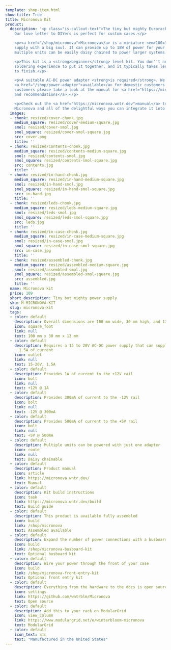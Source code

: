 ```yaml
---
template: shop-item.html
show-title: True
title: Micronova Kit
product:
  description: '<p class="is-callout-text">The tiny but mighty Eurorack power supply.
    Our love letter to DIYers is perfect for custom cases.</p>

    <p><a href="/shop/micronova">Micronova</a> is a miniature <em>100x30mm</em> power
    supply with a big soul. It can provide up to 18W of power for your modules and
    multiple units can be easily daisy chained to power larger systems.</p>

    <p>This kit is a <strong>beginner</strong> level kit. You don''t need any prior
    soldering experience to put it together, and it typically takes less than an hour
    to finish.</p>

    <p>A suitable AC-DC power adapter <strong>is required</strong>. We have adapters
    <a href="/shop/power-adapter">available</a> for domestic customers. International
    customers please take a look at the manual for <a href="https://micronova.wntr.dev/#powering-micronova">guidance
    and recommendations</a>.</p>

    <p>Check out the <a href="https://micronova.wntr.dev">manual</a> to get to know
    Micronova and all of the delightful ways you can integrate it into your case.</p>'
  images:
  - chonk: resized/cover-chonk.jpg
    medium_square: resized/cover-medium-square.jpg
    smol: resized/cover-smol.jpg
    smol_square: resized/cover-smol-square.jpg
    src: cover.png
    title: ''
  - chonk: resized/contents-chonk.jpg
    medium_square: resized/contents-medium-square.jpg
    smol: resized/contents-smol.jpg
    smol_square: resized/contents-smol-square.jpg
    src: contents.jpg
    title: ''
  - chonk: resized/in-hand-chonk.jpg
    medium_square: resized/in-hand-medium-square.jpg
    smol: resized/in-hand-smol.jpg
    smol_square: resized/in-hand-smol-square.jpg
    src: in-hand.jpg
    title: ''
  - chonk: resized/leds-chonk.jpg
    medium_square: resized/leds-medium-square.jpg
    smol: resized/leds-smol.jpg
    smol_square: resized/leds-smol-square.jpg
    src: leds.jpg
    title: ''
  - chonk: resized/in-case-chonk.jpg
    medium_square: resized/in-case-medium-square.jpg
    smol: resized/in-case-smol.jpg
    smol_square: resized/in-case-smol-square.jpg
    src: in-case.jpg
    title: ''
  - chonk: resized/assembled-chonk.jpg
    medium_square: resized/assembled-medium-square.jpg
    smol: resized/assembled-smol.jpg
    smol_square: resized/assembled-smol-square.jpg
    src: assembled.jpg
    title: ''
  name: Micronova kit
  price: 109
  short_description: Tiny but mighty power supply
  sku: M-MICRONOVA-KIT
  slug: micronova-kit
  tags:
  - color: default
    description: Overall dimensions are 100 mm wide, 30 mm high, and 13 mm thick
    icon: square_foot
    link: null
    text: 100 mm x 30 mm x 13 mm
  - color: default
    description: Requires a 15 to 20V AC-DC power supply that can supply at least
      1.5A of current
    icon: outlet
    link: null
    text: 15-20V, 1.5A
  - color: default
    description: Provides 1A of current to the +12V rail
    icon: bolt
    link: null
    text: +12V @ 1A
  - color: default
    description: Provides 300mA of current to the -12V rail
    icon: bolt
    link: null
    text: -12V @ 300mA
  - color: default
    description: Provides 500mA of current to the +5V rail
    icon: bolt
    link: null
    text: +5V @ 500mA
  - color: default
    description: Multiple units can be powered with just one adapter
    icon: route
    link: null
    text: Daisy chainable
  - color: default
    description: Product manual
    icon: article
    link: https://micronova.wntr.dev/
    text: Manual
  - color: default
    description: Kit build instructions
    icon: task
    link: https://micronova.wntr.dev/build
    text: Build guide
  - color: default
    description: This product is available fully assembled
    icon: build
    link: /shop/micronova
    text: Assembled available
  - color: default
    description: Expand the number of power connections with a busboard
    icon: build
    link: /shop/micronova-busboard-kit
    text: Optional busboard kit
  - color: default
    description: Wire your power through the front of your case
    icon: build
    link: /shop/micronova-front-entry-kit
    text: Optional front entry kit
  - color: default
    description: Everything from the hardware to the docs is open source
    icon: settings
    link: https://github.com/wntrblm/Micronova
    text: Open source
  - color: default
    description: Add this to your rack on ModularGrid
    icon: view_column
    link: https://www.modulargrid.net/e/winterbloom-micronova
    text: ModularGrid
  - color: default
    icon_text: 🇺🇸
    text: "Manufactured in the United States"
---
```

